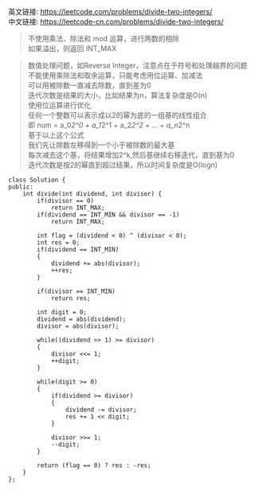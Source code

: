 英文链接: https://leetcode.com/problems/divide-two-integers/  
中文链接: https://leetcode-cn.com/problems/divide-two-integers/


>不使用乘法、除法和 mod 运算，进行两数的相除   
如果溢出，则返回 INT_MAX

>数值处理问题，如Reverse Integer，注意点在于符号和处理越界的问题   
不能使用乘除法和取余运算，只能考虑用位运算、加减法   
可以用被除数一直减去除数，直到差为0   
迭代次数是结果的大小，比如结果为n，算法复杂度是O(n)   
使用位运算进行优化   
任何一个整数可以表示成以2的幂为底的一组基的线性组合   
即 num = a_0*2^0 + a_1*2^1 + a_2*2^2 + … + a_n*2^n   
基于以上这个公式   
我们先让除数左移得到一个小于被除数的最大基   
每次减去这个基，将结果增加2^k,然后基继续右移迭代，直到基为0   
迭代次数是按2的幂直到超过结果，所以时间复杂度是O(logn)

```
class Solution {
public:
    int divide(int dividend, int divisor) {
        if(divisor == 0)
            return INT_MAX;
        if(dividend == INT_MIN && divisor == -1)
            return INT_MAX;

        int flag = (dividend < 0) ^ (divisor < 0);
        int res = 0;
        if(dividend == INT_MIN)
        {
            dividend += abs(divisor);
            ++res;
        }

        if(divisor == INT_MIN)
            return res;

        int digit = 0;
        dividend = abs(dividend);
        divisor = abs(divisor);

        while((dividend >> 1) >= divisor)
        {
            divisor <<= 1;
            ++digit;
        }

        while(digit >= 0)
        {
            if(dividend >= divisor)
            {
                dividend -= divisor;
                res += 1 << digit;
            }

            divisor >>= 1;
            --digit;
        }

        return (flag == 0) ? res : -res;
    }
};
```
